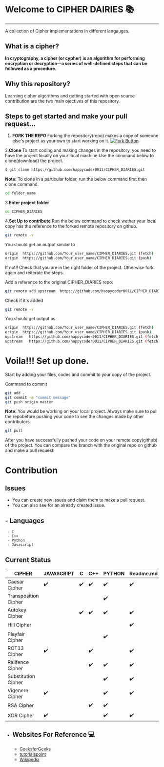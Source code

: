 # Welcome to  CIPHER DAIRIES :books:
***
A collection of Cipher implementations in different langauges.

## What is a cipher?
**In cryptography, a cipher (or cypher) is an algorithm for performing encryption or decryption—a series of well-defined steps that can be followed as a procedure.**

## Why this repository?
Learning cipher algorithms and getting started with open source contribution are the two main ojectives of this repository.

## Steps to get started and make your pull request...
1. **FORK THE REPO**
Forking the repository(repo) makes a copy of someone else's project as your own to start working on it.
 [![Fork Button](https://help.github.com/assets/images/help/repository/fork_button.jpg)](https://github.com/happycoder0011/CIPHER_DIARIES/tree/master)

2.**Clone**
To start coding and making changes in the repository, you need to have the project locally on your local machine.Use the command below to clone(download) the project.
```sh
$ git clone https://github.com/happycoder0011/CIPHER_DIARIES.git
```
**Note:** To clone in a particular folder, run the below command first then clone command.
```sh
cd folder_name
```
3.**Enter project folder**
```sh
cd CIPHER_DIARIES
```
4.**Set Up to contribute**
Run the below command to check wether your local copy has the reference to the forked remote repository on github.
```sh
git remote -v 
```

You should get an output similar to 
```sh
origin  https://github.com/Your_user_name/CIPHER_DIARIES.git (fetch)
origin  https://github.com/Your_user_name/CIPHER_DIARIES.git (push)
```

If not!! Check that you are in the right folder of the project. Otherwise fork again and reiterate the steps.

Add a reference to the original CIPHER_DIARIES repo:
```sh
git remote add upstream  https://github.com/happycoder0011/CIPHER_DIARIES.git
```

Check if it's added 
```sh
git remote -v
```

You should get output as
```sh
origin  https://github.com/Your_user_name/CIPHER_DIARIES.git (fetch)
origin  https://github.com/Your_user_name/CIPHER_DIARIES.git (push)
upstream   https://github.com/happycoder0011/CIPHER_DIARIES.git (fetch)
upstream   https://github.com/happycoder0011/CIPHER_DIARIES.git (fetch)
```

# Voila!!! Set up done.

Start by adding your files, codes and commit to your copy of the project.

Command to commit
```sh
git add .
git commit -m "commit message"
git push origin master
```

**Note:** You would be working on your local project. Always make sure to pull the repobefore pushing your code to see the changes made by other contributors.
```sh
git pull
```

After you have successfully pushed your code on your remote copy(github) of the project. You can compare the branch with the original repo on github and make a pull request!


# Contribution

## Issues
- You can create new issues and claim them to make a pull request.
- You can also see for an already created issue.

## - Languages
     - C
     - C++
     - Python
     - Javascript
     
## Current Status

| CIPHER | JAVASCRIPT | C | C++ | PYTHON |  Readme.md |
| --------------- | --------------- | --------------- | --------------- | --------------- | --------------- |
| Caesar Cipher |  :heavy_check_mark:   |  :heavy_check_mark: |  :heavy_check_mark: | :heavy_check_mark:  | :heavy_check_mark: |
| Transposition Cipher |  &nbsp;  | &nbsp; | &nbsp; | :heavy_check_mark:  |&nbsp; |
| Autokey Cipher | &nbsp;  |  :heavy_check_mark: | :heavy_check_mark:  | :heavy_check_mark:  | :heavy_check_mark: |
| Hill Cipher | &nbsp;  | &nbsp; | &nbsp; |  &nbsp;| :heavy_check_mark:|
| Playfair Cipher | &nbsp;   | &nbsp; | &nbsp; | :heavy_check_mark:  |&nbsp; |
| ROT13 Cipher |  :heavy_check_mark:   | &nbsp; | :heavy_check_mark: | &nbsp; |:heavy_check_mark:  |
| Railfence Cipher |&nbsp; | &nbsp; |  :heavy_check_mark:     |   :heavy_check_mark:    |  :heavy_check_mark:    |
| Substitution Cipher | &nbsp;   | &nbsp; | &nbsp; |:heavy_check_mark:   |:heavy_check_mark:  |
| Vigenere Cipher |  :heavy_check_mark:   | &nbsp; | &nbsp; |  :heavy_check_mark:  |  :heavy_check_mark: |
| RSA Cipher | &nbsp;  | &nbsp; |  :heavy_check_mark: |  :heavy_check_mark:  | &nbsp;|
| XOR Cipher | :heavy_check_mark:  | &nbsp; |  &nbsp;|  :heavy_check_mark:  | :heavy_check_mark: |










- ## Websites For Reference :computer:
    - [GeeksforGeeks](http://www.geeksforgeeks.org) 
    - [tutorialspoint](http://www.tutorialspoint.com)
    - [Wikipedia](https://en.wikipedia.org)












